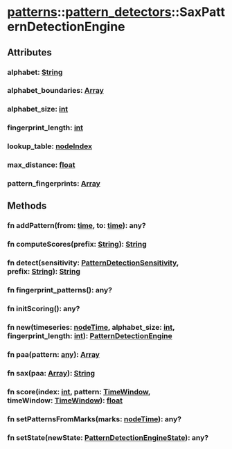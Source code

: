 # [patterns](/libs/patterns/)::[pattern_detectors](/libs/patterns/pattern_detectors/)::SaxPatternDetectionEngine

## Attributes

### alphabet:&nbsp;[String](/libs/std/core/type.String.md)

### alphabet_boundaries:&nbsp;[Array](/libs/std/core/type.Array.md)

### alphabet_size:&nbsp;[int](/libs/std/core/type.int.md)

### fingerprint_length:&nbsp;[int](/libs/std/core/type.int.md)

### lookup_table:&nbsp;[nodeIndex](/libs/std/core/type.nodeIndex.md)

### max_distance:&nbsp;[float](/libs/std/core/type.float.md)

### pattern_fingerprints:&nbsp;[Array](/libs/std/core/type.Array.md)

## Methods
### fn addPattern(from:&nbsp;[time](/libs/std/core/type.time.md), to:&nbsp;[time](/libs/std/core/type.time.md)):&nbsp;any?
### fn computeScores(prefix:&nbsp;[String](/libs/std/core/type.String.md)):&nbsp;[String](/libs/std/core/type.String.md)
### fn detect(sensitivity:&nbsp;[PatternDetectionSensitivity](/libs/patterns/pattern_detectors/type.PatternDetectionSensitivity.md), prefix:&nbsp;[String](/libs/std/core/type.String.md)):&nbsp;[String](/libs/std/core/type.String.md)
### fn fingerprint_patterns():&nbsp;any?
### fn initScoring():&nbsp;any?<Badge text="abstract" />
### fn new(timeseries:&nbsp;[nodeTime](/libs/std/core/type.nodeTime.md), alphabet_size:&nbsp;[int](/libs/std/core/type.int.md), fingerprint_length:&nbsp;[int](/libs/std/core/type.int.md)):&nbsp;[PatternDetectionEngine](/libs/patterns/pattern_detectors/type.PatternDetectionEngine.md)<Badge text="static" />
### fn paa(pattern:&nbsp;[any](/libs/std/core/type.any.md)):&nbsp;[Array](/libs/std/core/type.Array.md)
### fn sax(paa:&nbsp;[Array](/libs/std/core/type.Array.md)):&nbsp;[String](/libs/std/core/type.String.md)
### fn score(index:&nbsp;[int](/libs/std/core/type.int.md), pattern:&nbsp;[TimeWindow](/libs/std/util/type.TimeWindow.md), timeWindow:&nbsp;[TimeWindow](/libs/std/util/type.TimeWindow.md)):&nbsp;[float](/libs/std/core/type.float.md)<Badge text="abstract" />
### fn setPatternsFromMarks(marks:&nbsp;[nodeTime](/libs/std/core/type.nodeTime.md)):&nbsp;any?
### fn setState(newState:&nbsp;[PatternDetectionEngineState](/libs/patterns/pattern_detectors/type.PatternDetectionEngineState.md)):&nbsp;any?
